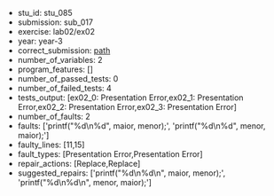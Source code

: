 - stu_id: stu_085	       
- submission: sub_017
- exercise: lab02/ex02
- year: year-3
- correct_submission: [path](https://github.com/pmorvalho/C-Pack-IPAs/blob/main/correct_submissions/year-3/lab02/ex02/ex02-stu_085-sub_019)
- number_of_variables: 2
- program_features: [] 
- number_of_passed_tests: 0
- number_of_failed_tests: 4
- tests_output: [ex02_0: Presentation Error,ex02_1: Presentation Error,ex02_2: Presentation Error,ex02_3: Presentation Error]
- number_of_faults: 2
- faults: ['printf("%d\n%d", maior, menor);', 'printf("%d\n%d", menor, maior);']
- faulty_lines: [11,15]
- fault_types: [Presentation Error,Presentation Error]
- repair_actions: [Replace,Replace]
- suggested_repairs: ['printf("%d\n%d\n", maior, menor);', 'printf("%d\n%d\n", menor, maior);']
